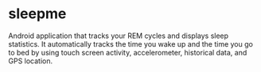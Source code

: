 sleepme
=======

Android application that tracks your REM cycles and displays sleep statistics. It automatically tracks the time you wake up and the time you go to bed by using touch screen activity, accelerometer, historical data, and GPS location.
